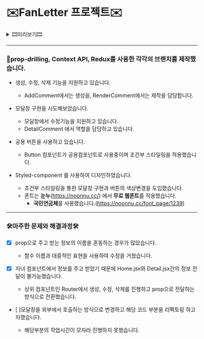 # ✉️FanLetter 프로젝트✉️

<details>
<summary> 🎞️미리보기🎞️</summary>

### 메인페이지

> <img src ="./src/assets/thumbNail1.png" width="550px" heigth="300px" title="메인페이지"></img>
>
> ### 세부 페이지
>
> <img src ="./src/assets/thumbNail2.png" width="550px" heigth="300px" title="메인페이지"></img>

</details>

---

### 🔨prop-drilling, Context API, Redux를 사용한 각각의 브랜치를 제작했습니다.

- 생성, 수정, 삭제 기능을 지원하고 있습니다.

  - AddComment에서는 생성을, RenderComment에서는 제작을 담당합니다.

- 모달창 구현을 시도해보았습니다.

  - 모달창에서 수정기능을 지원하고 있습니다.
  - DetailComment 에서 역할을 담당하고 있습니다.

- 공용 버튼을 사용하고 있습니다.

  - Button 컴포넌트가 공용컴포넌트로 사용중이며 조건부 스타일링을 적용했습니다.

- Styled-component 를 사용하여 디자인하였습니다.
  - 조건부 스타일링을 통한 모달창 구현과 버튼의 색상변경을 도입했습니다.
  - 폰트는 **눈누**(https://noonnu.cc/) 에서 **무료 웹폰트**를 적용했습니다.
    - **국민연금체**를 사용했습니다.(https://noonnu.cc/font_page/1239)

---

### 🛠️마주한 문제와 해결과정🛠️

- [x] prop으로 주고 받는 정보의 이름을 혼동하는 경우가 많았습니다.

  - 함수 이름과 대중적인 표현을 사용하여 수정을 거쳤습니다.

- [x] 자녀 컴포넌트에서 정보를 주고 받았기 때문에 Home.jsx와 Detail.jsx간의 정보 전달이 불가능했습니다.

  - 상위 컴포넌트인 Router에서 생성, 수정, 삭제를 진행하고 prop으로 전달하는 방식으로 전환했습니다.

- [ ]모달창을 외부에서 호출하는 방식으로 변경하고 해당 코드 부분을 리팩토링 하고자했습니다.

  - 해당부분의 작업시간이 모자라 진행하지 못했습니다.
